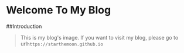 # Welcome To My Blog





##Introduction



> This is my blog's image. If you want to visit my blog, please go to url`https://starthemoon.github.io`


